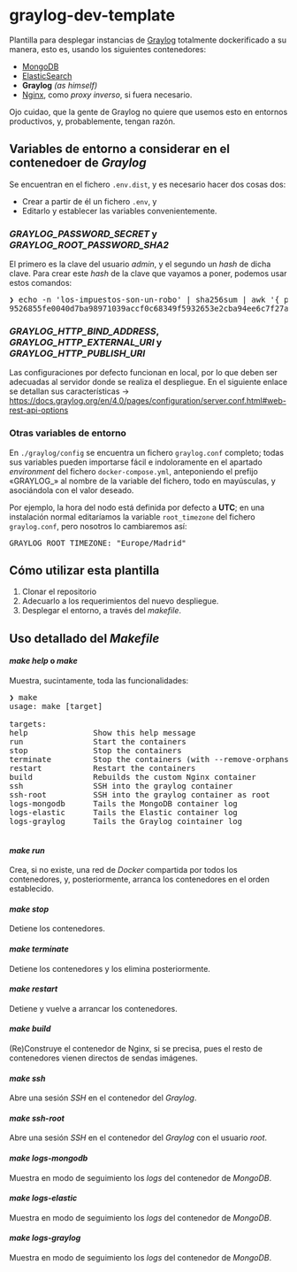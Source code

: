 # graylog-dev-template
Plantilla para desplegar instancias de [Graylog](https://www.graylog.org/) totalmente dockerificado a su manera, esto es, usando los siguientes contenedores:
- [MongoDB](https://www.mongodb.com/)
- [ElasticSearch](https://www.elastic.co/)
- __Graylog__ _(as himself)_
- [Nginx](https://www.nginx.com/), como _proxy inverso_, si fuera necesario.

Ojo cuidao, que la gente de Graylog no quiere que usemos esto en entornos productivos, y, probablemente, tengan razón.

## Variables de entorno a considerar en el contenedoer de _Graylog_
Se encuentran en el fichero `.env.dist`, y es necesario hacer dos cosas dos:
* Crear a partir de él un fichero `.env`, y 
* Editarlo y establecer las variables convenientemente.

### _GRAYLOG_PASSWORD_SECRET_ y _GRAYLOG_ROOT_PASSWORD_SHA2_
El primero es la clave del usuario _admin_, y el segundo un _hash_ de dicha clave. Para crear este _hash_ de la clave que vayamos a poner, podemos usar estos comandos:

<pre>
❯ echo -n 'los-impuestos-son-un-robo' | sha256sum | awk '{ print $1 }'
9526855fe0040d7ba98971039accf0c68349f5932653e2cba94ee6c7f27a93fe
</pre>

### _GRAYLOG_HTTP_BIND_ADDRESS_, _GRAYLOG_HTTP_EXTERNAL_URI_ y _GRAYLOG_HTTP_PUBLISH_URI_
Las configuraciones por defecto funcionan en local, por lo que deben ser adecuadas al servidor donde se realiza el despliegue. En el siguiente enlace se detallan sus características → https://docs.graylog.org/en/4.0/pages/configuration/server.conf.html#web-rest-api-options


### Otras variables de entorno

En `./graylog/config` se encuentra un fichero `graylog.conf` completo; todas sus variables pueden importarse fácil e indoloramente en el apartado _environment_ del fichero `docker-compose.yml`, anteponiendo el prefijo «GRAYLOG_» al nombre de la variable del fichero, todo en mayúsculas, y asociándola con el valor deseado.

Por ejemplo, la hora del nodo está definida por defecto a **UTC**; en una instalación normal editaríamos la variable `root_timezone` del fichero `graylog.conf`, pero nosotros lo cambiaremos así:
<pre>
GRAYLOG_ROOT_TIMEZONE: "Europe/Madrid"
</pre>

## Cómo utilizar esta plantilla
1. Clonar el repositorio
2. Adecuarlo a los requerimientos del nuevo despliegue.
3. Desplegar el entorno, a través del _makefile_.

## Uso detallado del *Makefile*
#### _make help_ o _make_
Muestra, sucintamente, toda las funcionalidades:

<pre>
❯ make
usage: make [target]

targets:
help              Show this help message
run               Start the containers
stop              Stop the containers
terminate         Stop the containers (with --remove-orphans option set)
restart           Restart the containers
build             Rebuilds the custom Nginx container
ssh               SSH into the graylog container
ssh-root          SSH into the graylog container as root
logs-mongodb      Tails the MongoDB container log
logs-elastic      Tails the Elastic container log
logs-graylog      Tails the Graylog cointainer log

</pre> 

#### _make run_
Crea, si no existe, una red de _Docker_ compartida por todos los contenedores, y, posteriormente, arranca los contenedores en el orden establecido.

#### _make stop_
Detiene los contenedores.

#### _make terminate_
Detiene los contenedores y los elimina posteriormente.

#### _make restart_
Detiene y vuelve a arrancar los contenedores.

#### _make build_
(Re)Construye el contenedor de Nginx, si se precisa, pues el resto de contenedores vienen directos de sendas imágenes.

#### _make ssh_
Abre una sesión _SSH_ en el contenedor del _Graylog_.

#### _make ssh-root_
Abre una sesión _SSH_ en el contenedor del _Graylog_ con el usuario _root_.

#### _make logs-mongodb_
Muestra en modo de seguimiento los _logs_ del contenedor de _MongoDB_.

#### _make logs-elastic_
Muestra en modo de seguimiento los _logs_ del contenedor de _MongoDB_.

#### _make logs-graylog_
Muestra en modo de seguimiento los _logs_ del contenedor de _MongoDB_.
